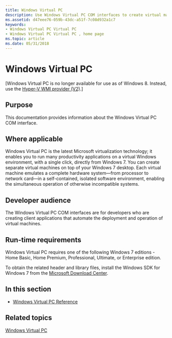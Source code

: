 ```yaml
---
title: Windows Virtual PC
description: Use Windows Virtual PC COM interfaces to create virtual machine and install virtual machine; Windows Virtual PC is the latest Microsoft virtualization technology.
ms.assetid: d47eee76-059b-43dc-a51f-7c08d932a1c7
keywords:
- Windows Virtual PC Virtual PC
- Windows Virtual PC Virtual PC , home page
ms.topic: article
ms.date: 05/31/2018
---
```


# Windows Virtual PC

\[Windows Virtual PC is no longer available for use as of Windows 8. Instead, use the [Hyper-V WMI provider (V2)](../hyperv_v2/windows-virtualization-portal.md).\]

## Purpose

This documentation provides information about the Windows Virtual PC COM interface.

## Where applicable

Windows Virtual PC is the latest Microsoft virtualization technology; it enables you to run many productivity applications on a virtual Windows environment, with a single click, directly from Windows 7. You can create separate virtual machines on top of your Windows 7 desktop. Each virtual machine emulates a complete hardware system—from processor to network card—in a self-contained, isolated software environment, enabling the simultaneous operation of otherwise incompatible systems.

## Developer audience

The Windows Virtual PC COM interfaces are for developers who are creating client applications that automate the deployment and operation of virtual machines.

## Run-time requirements

Windows Virtual PC requires one of the following Windows 7 editions - Home Basic, Home Premium, Professional, Ultimate, or Enterprise edition.

To obtain the related header and library files, install the Windows SDK for Windows 7 from the [Microsoft Download Center](https://www.microsoft.com/download/details.aspx?id=8279).

## In this section

-   [Windows Virtual PC Reference](virtual-pc-reference.md)

## Related topics

<dl> <dt>

[Windows Virtual PC](https://www.microsoft.com/windows/virtual-pc/)
</dt> </dl>

 

 